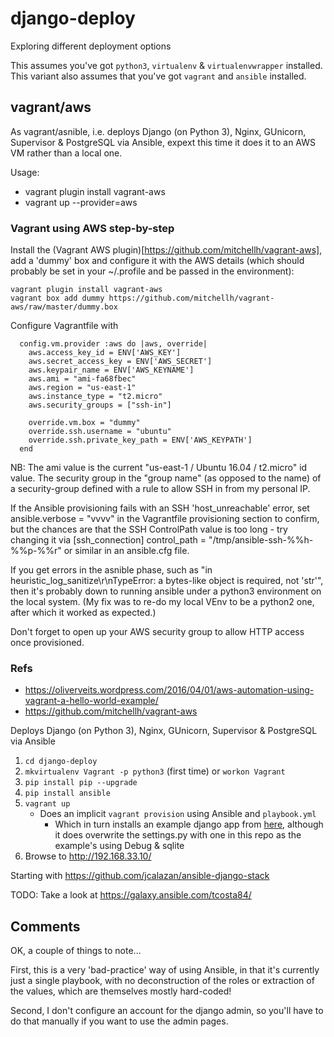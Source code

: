 # django-deploy
Exploring different deployment options

This assumes you've got `python3`, `virtualenv` & `virtualenvwrapper` installed.
This variant also assumes that you've got `vagrant` and `ansible` installed.

## vagrant/aws
As vagrant/asnible, i.e. deploys Django (on Python 3), Nginx, GUnicorn, Supervisor & PostgreSQL via Ansible, expext this time it does it to an AWS VM rather than a local one.

Usage:
* vagrant plugin install vagrant-aws
* vagrant up --provider=aws

### Vagrant using AWS step-by-step

Install the (Vagrant AWS plugin)[https://github.com/mitchellh/vagrant-aws], add a 'dummy' box and configure it with the AWS details (which should probably be set in your ~/.profile and
be passed in the environment):
```
vagrant plugin install vagrant-aws
vagrant box add dummy https://github.com/mitchellh/vagrant-aws/raw/master/dummy.box
```

Configure Vagrantfile with 
```
  config.vm.provider :aws do |aws, override|
    aws.access_key_id = ENV['AWS_KEY']
    aws.secret_access_key = ENV['AWS_SECRET']
    aws.keypair_name = ENV['AWS_KEYNAME']
    aws.ami = "ami-fa68fbec"
    aws.region = "us-east-1"
    aws.instance_type = "t2.micro"
    aws.security_groups = ["ssh-in"]

    override.vm.box = "dummy"
    override.ssh.username = "ubuntu"
    override.ssh.private_key_path = ENV['AWS_KEYPATH']
  end
```
NB: The ami value is the current "us-east-1 / Ubuntu 16.04 / t2.micro" id value.
The security group in the "group name" (as opposed to the name) of a security-group
defined with a rule to allow SSH in from my personal IP.

If the Ansible provisioning fails with an SSH 'host_unreachable' error, set 
  ansible.verbose = "vvvv" 
in the Vagrantfile provisioning section to confirm, but the chances are that the SSH ControlPath value is too long - try changing it via 
    [ssh_connection]
    control_path = "/tmp/ansible-ssh-%%h-%%p-%%r"
or similar in an ansible.cfg file.

If you get errors in the asnible phase, such as "in heuristic_log_sanitize\r\nTypeError: a bytes-like object is required, not 'str'", then it's probably down to running ansible under a python3 environment on the local system.  (My fix was to re-do my local VEnv to be a python2 one, after which it worked as expected.)

Don't forget to open up your AWS security group to allow HTTP access once provisioned.

### Refs
* https://oliverveits.wordpress.com/2016/04/01/aws-automation-using-vagrant-a-hello-world-example/
* https://github.com/mitchellh/vagrant-aws


Deploys Django (on Python 3), Nginx, GUnicorn, Supervisor & PostgreSQL via Ansible

1. `cd django-deploy`
1. `mkvirtualenv Vagrant -p python3` (first time) or `workon Vagrant`
1. `pip install pip --upgrade`
1. `pip install ansible`
1. `vagrant up`
    - Does an implicit `vagrant provision` using Ansible and `playbook.yml`
        - Which in turn installs an example django app from
          [here](https://github.com/gwynevans/django-example), although it 
          does overwrite the settings.py with one in this repo as the example's
          using Debug & sqlite
1. Browse to http://192.168.33.10/


Starting with https://github.com/jcalazan/ansible-django-stack

TODO: Take a look at https://galaxy.ansible.com/tcosta84/

## Comments
OK, a couple of things to note...

First, this is a very 'bad-practice' way of using Ansible, in that it's currently 
just a single playbook, with no deconstruction of the roles or extraction of the values, 
which are themselves mostly hard-coded!

Second, I don't configure an account for the django admin, so you'll have to do that manually
if you want to use the admin pages.
